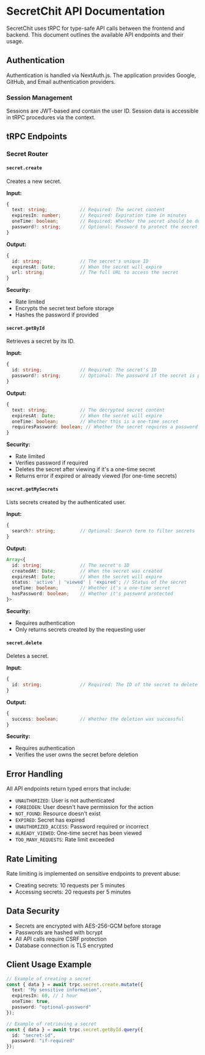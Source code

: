 # SecretChit API Documentation

SecretChit uses tRPC for type-safe API calls between the frontend and backend. This document outlines the available API endpoints and their usage.

## Authentication

Authentication is handled via NextAuth.js. The application provides Google, GitHub, and Email authentication providers.

### Session Management

Sessions are JWT-based and contain the user ID. Session data is accessible in tRPC procedures via the context.

## tRPC Endpoints

### Secret Router

#### `secret.create`

Creates a new secret.

**Input:**
```typescript
{
  text: string;            // Required: The secret content
  expiresIn: number;       // Required: Expiration time in minutes
  oneTime: boolean;        // Required: Whether the secret should be deleted after viewing
  password?: string;       // Optional: Password to protect the secret
}
```

**Output:**
```typescript
{
  id: string;              // The secret's unique ID
  expiresAt: Date;         // When the secret will expire
  url: string;             // The full URL to access the secret
}
```

**Security:**
- Rate limited
- Encrypts the secret text before storage
- Hashes the password if provided

#### `secret.getById`

Retrieves a secret by its ID.

**Input:**
```typescript
{
  id: string;              // Required: The secret's ID
  password?: string;       // Optional: The password if the secret is protected
}
```

**Output:**
```typescript
{
  text: string;            // The decrypted secret content
  expiresAt: Date;         // When the secret will expire
  oneTime: boolean;        // Whether this is a one-time secret
  requiresPassword: boolean; // Whether the secret requires a password
}
```

**Security:**
- Rate limited
- Verifies password if required
- Deletes the secret after viewing if it's a one-time secret
- Returns error if expired or already viewed (for one-time secrets)

#### `secret.getMySecrets`

Lists secrets created by the authenticated user.

**Input:**
```typescript
{
  search?: string;         // Optional: Search term to filter secrets
}
```

**Output:**
```typescript
Array<{
  id: string;              // The secret's ID
  createdAt: Date;         // When the secret was created
  expiresAt: Date;         // When the secret will expire
  status: 'active' | 'viewed' | 'expired'; // Status of the secret
  oneTime: boolean;        // Whether it's a one-time secret
  hasPassword: boolean;    // Whether it's password protected
}>
```

**Security:**
- Requires authentication
- Only returns secrets created by the requesting user

#### `secret.delete`

Deletes a secret.

**Input:**
```typescript
{
  id: string;              // Required: The ID of the secret to delete
}
```

**Output:**
```typescript
{
  success: boolean;        // Whether the deletion was successful
}
```

**Security:**
- Requires authentication
- Verifies the user owns the secret before deletion

## Error Handling

All API endpoints return typed errors that include:

- `UNAUTHORIZED`: User is not authenticated
- `FORBIDDEN`: User doesn't have permission for the action
- `NOT_FOUND`: Resource doesn't exist
- `EXPIRED`: Secret has expired
- `UNAUTHORIZED_ACCESS`: Password required or incorrect
- `ALREADY_VIEWED`: One-time secret has been viewed
- `TOO_MANY_REQUESTS`: Rate limit exceeded

## Rate Limiting

Rate limiting is implemented on sensitive endpoints to prevent abuse:

- Creating secrets: 10 requests per 5 minutes
- Accessing secrets: 20 requests per 5 minutes

## Data Security

- Secrets are encrypted with AES-256-GCM before storage
- Passwords are hashed with bcrypt
- All API calls require CSRF protection
- Database connection is TLS encrypted

## Client Usage Example

```typescript
// Example of creating a secret
const { data } = await trpc.secret.create.mutate({
  text: "My sensitive information",
  expiresIn: 60, // 1 hour
  oneTime: true,
  password: "optional-password"
});

// Example of retrieving a secret
const { data } = await trpc.secret.getById.query({
  id: "secret-id",
  password: "if-required"
});
```
